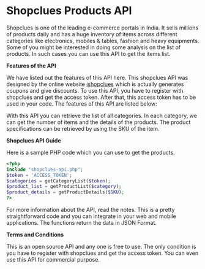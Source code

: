 # Shopclues Products API

Shopclues is one of the leading e-commerce portals in India. It sells millions of products daily and has a huge inventory of items across different categories like electronics, mobiles & tables, fashion and heavy equipments. Some of you might be interested in doing some analysis on the list of products. In such cases you can use this API to get the items list.

**Features of the API**

We have listed out the features of this API here. This shopclues API was designed by the online website [ishopclues](http://ishopclues.in) which is actually generates coupons and give discounts. To use this API, you have to register with shopclues and get the access token. After that, this access token has to be used in your code. The features of this API are listed below:

With this API you can retrieve the list of all categories.
In each category, we can get the number of items and the details of the products.
The product specifications can be retrieved by using the SKU of the item.

**Shopclues API Guide**

Here is a sample PHP code which you can use to get the products. 
```php
<?php
include "shopclues-api.php";
$token = 'ACCESS_TOKEN';
$categories = getCategoryList($token);
$product_list = getProductList($category);
$product_details = getProductDetails($SKU);
?>
```
For more information about the API, read the notes. This is a pretty straightforward code and you can integrate in your web and mobile applications. The functions return the data in JSON Format. 

**Terms and Conditions**

This is an open source API and any one is free to use. The only condition is you have to register with shopclues and get the access token. You can even use this API for commercial purpose.
